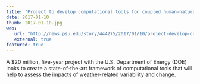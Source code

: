 ```yaml
---
title: "Project to develop computational tools for coupled human-natural systems"
date: 2017-01-10
thumb: 2017-01-10.jpg
web: 
   url: "http://news.psu.edu/story/444275/2017/01/10/project-develop-computational-tools-coupled-human-natural-systems"
   external: true
featured: true
---
```


 A $20 million, five-year project with the U.S. Department of Energy (DOE) looks to create a state-of-the-art framework of computational tools that will help to assess the impacts of weather-related variability and change.

